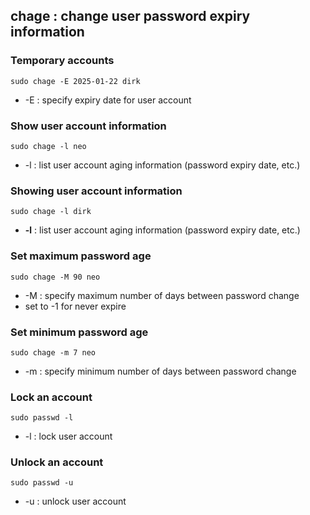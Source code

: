 ## chage : change user password expiry information

### Temporary accounts
`sudo chage -E 2025-01-22 dirk`
- -E : specify expiry date for user account

### Show user account information
`sudo chage -l neo`
- -l : list user account aging information (password expiry date, etc.)

### Showing user account information
`sudo chage -l dirk`
- **-l** : list user account aging information (password expiry date, etc.)


### Set maximum password age
`sudo chage -M 90 neo`
- -M : specify maximum number of days between password change
- set to -1 for never expire

### Set minimum password age
`sudo chage -m 7 neo`
- -m : specify minimum number of days between password change

### Lock an account
`sudo passwd -l`
- -l : lock user account

### Unlock an account
`sudo passwd -u`
- -u : unlock user account
